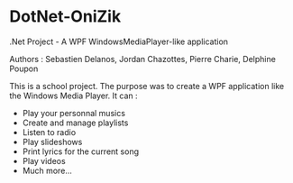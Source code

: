 # DotNet-OniZik

.Net Project - A WPF WindowsMediaPlayer-like application

Authors : Sebastien Delanos, Jordan Chazottes, Pierre Charie, Delphine Poupon

This is a school project. The purpose was to create a WPF application like the Windows Media Player. It can :
  - Play your personnal musics
  - Create and manage playlists
  - Listen to radio
  - Play slideshows
  - Print lyrics for the current song
  - Play videos
  - Much more...

